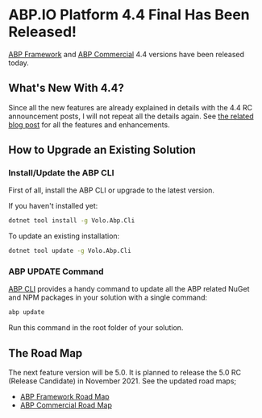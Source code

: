 # ABP.IO Platform 4.4 Final Has Been Released!

[ABP Framework](https://abp.io/) and [ABP Commercial](https://commercial.abp.io/) 4.4 versions have been released today.

## What's New With 4.4?

Since all the new features are already explained in details with the 4.4 RC announcement posts, I will not repeat all the details again. See [the related blog post](https://blog.abp.io/abp/ABP-Platform-4-4-RC-Has-Been-Released) for all the features and enhancements.

## How to Upgrade an Existing Solution

### Install/Update the ABP CLI

First of all, install the ABP CLI or upgrade to the latest version.

If you haven't installed yet:

```bash
dotnet tool install -g Volo.Abp.Cli
```

To update an existing installation:

```bash
dotnet tool update -g Volo.Abp.Cli
```

### ABP UPDATE Command

[ABP CLI](https://docs.abp.io/en/abp/latest/CLI) provides a handy command to update all the ABP related NuGet and NPM packages in your solution with a single command:

```bash
abp update
```

Run this command in the root folder of your solution.

## The Road Map

The next feature version will be 5.0. It is planned to release the 5.0 RC (Release Candidate) in November 2021. See the updated road maps;

* [ABP Framework Road Map](https://docs.abp.io/en/abp/latest/Road-Map)
* [ABP Commercial Road Map](https://docs.abp.io/en/commercial/latest/road-map)